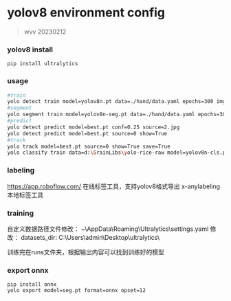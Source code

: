# yolov8 environment config

> wvv 20230212

### yolov8 install

```pip install ultralytics```

### usage
``` bash
#train
yolo detect train model=yolov8n.pt data=./hand/data.yaml epochs=300 imgsz=640 workers=4 batch=4
#segment
yolo segment train model=yolov8n-seg.pt data=./hand/data.yaml epochs=300 imgsz=640 workers=4 batch=16
#predict
yolo detect predict model=best.pt conf=0.25 source=2.jpg
yolo detect predict model=best.pt source=0 show=True
#track
yolo track model=best.pt source=0 show=True save=True
yolo classify train data=d:\GrainLibs\yolo-rice-raw model=yolov8n-cls.pt batch=512 translate=0 scale=0
```
### labeling
https://app.roboflow.com/ 在线标签工具，支持yolov8格式导出
x-anylabeling 本地标签工具

### training
自定义数据路径文件修改：
~\AppData\Roaming\Ultralytics\settings.yaml
修改： datasets_dir: C:\Users\admin\Desktop\ultralytics\

训练完在runs文件夹，根据输出内容可以找到训练好的模型

### export onnx
```shell
pip install onnx
yolo export model=seg.pt format=onnx opset=12
```

